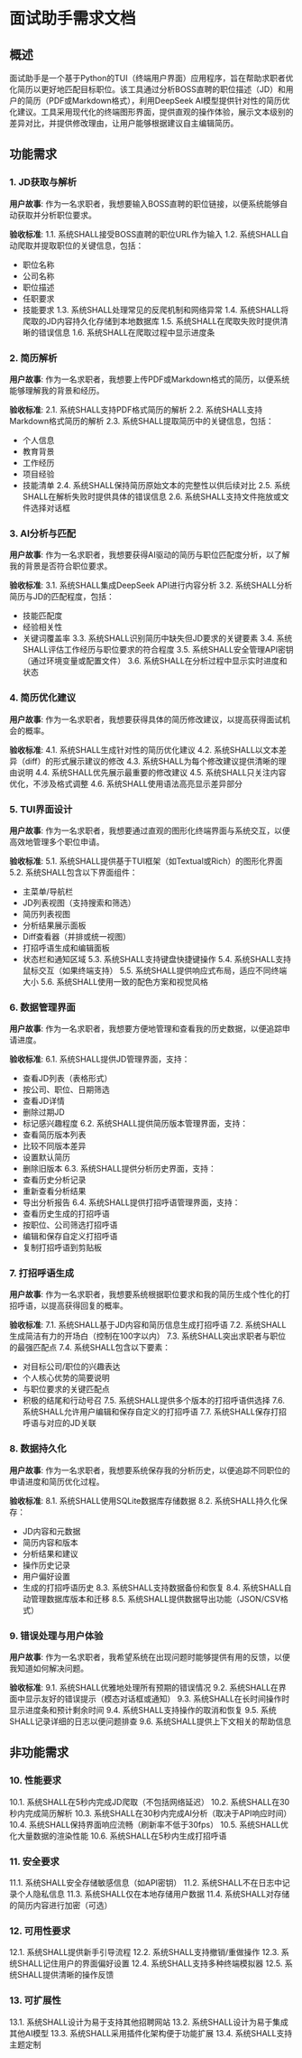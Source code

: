 # 面试助手需求文档

## 概述

面试助手是一个基于Python的TUI（终端用户界面）应用程序，旨在帮助求职者优化简历以更好地匹配目标职位。该工具通过分析BOSS直聘的职位描述（JD）和用户的简历（PDF或Markdown格式），利用DeepSeek AI模型提供针对性的简历优化建议。工具采用现代化的终端图形界面，提供直观的操作体验，展示文本级别的差异对比，并提供修改理由，让用户能够根据建议自主编辑简历。

## 功能需求

### 1. JD获取与解析

**用户故事**: 作为一名求职者，我想要输入BOSS直聘的职位链接，以便系统能够自动获取并分析职位要求。

**验收标准**:
1.1. 系统SHALL接受BOSS直聘的职位URL作为输入
1.2. 系统SHALL自动爬取并提取职位的关键信息，包括：
   - 职位名称
   - 公司名称
   - 职位描述
   - 任职要求
   - 技能要求
1.3. 系统SHALL处理常见的反爬机制和网络异常
1.4. 系统SHALL将爬取的JD内容持久化存储到本地数据库
1.5. 系统SHALL在爬取失败时提供清晰的错误信息
1.6. 系统SHALL在爬取过程中显示进度条

### 2. 简历解析

**用户故事**: 作为一名求职者，我想要上传PDF或Markdown格式的简历，以便系统能够理解我的背景和经历。

**验收标准**:
2.1. 系统SHALL支持PDF格式简历的解析
2.2. 系统SHALL支持Markdown格式简历的解析
2.3. 系统SHALL提取简历中的关键信息，包括：
   - 个人信息
   - 教育背景
   - 工作经历
   - 项目经验
   - 技能清单
2.4. 系统SHALL保持简历原始文本的完整性以供后续对比
2.5. 系统SHALL在解析失败时提供具体的错误信息
2.6. 系统SHALL支持文件拖放或文件选择对话框

### 3. AI分析与匹配

**用户故事**: 作为一名求职者，我想要获得AI驱动的简历与职位匹配度分析，以了解我的背景是否符合职位要求。

**验收标准**:
3.1. 系统SHALL集成DeepSeek API进行内容分析
3.2. 系统SHALL分析简历与JD的匹配程度，包括：
   - 技能匹配度
   - 经验相关性
   - 关键词覆盖率
3.3. 系统SHALL识别简历中缺失但JD要求的关键要素
3.4. 系统SHALL评估工作经历与职位要求的符合程度
3.5. 系统SHALL安全管理API密钥（通过环境变量或配置文件）
3.6. 系统SHALL在分析过程中显示实时进度和状态

### 4. 简历优化建议

**用户故事**: 作为一名求职者，我想要获得具体的简历修改建议，以提高获得面试机会的概率。

**验收标准**:
4.1. 系统SHALL生成针对性的简历优化建议
4.2. 系统SHALL以文本差异（diff）的形式展示建议的修改
4.3. 系统SHALL为每个修改建议提供清晰的理由说明
4.4. 系统SHALL优先展示最重要的修改建议
4.5. 系统SHALL只关注内容优化，不涉及格式调整
4.6. 系统SHALL使用语法高亮显示差异部分

### 5. TUI界面设计

**用户故事**: 作为一名求职者，我想要通过直观的图形化终端界面与系统交互，以便高效地管理多个职位申请。

**验收标准**:
5.1. 系统SHALL提供基于TUI框架（如Textual或Rich）的图形化界面
5.2. 系统SHALL包含以下界面组件：
   - 主菜单/导航栏
   - JD列表视图（支持搜索和筛选）
   - 简历列表视图
   - 分析结果展示面板
   - Diff查看器（并排或统一视图）
   - 打招呼语生成和编辑面板
   - 状态栏和通知区域
5.3. 系统SHALL支持键盘快捷键操作
5.4. 系统SHALL支持鼠标交互（如果终端支持）
5.5. 系统SHALL提供响应式布局，适应不同终端大小
5.6. 系统SHALL使用一致的配色方案和视觉风格

### 6. 数据管理界面

**用户故事**: 作为一名求职者，我想要方便地管理和查看我的历史数据，以便追踪申请进度。

**验收标准**:
6.1. 系统SHALL提供JD管理界面，支持：
   - 查看JD列表（表格形式）
   - 按公司、职位、日期筛选
   - 查看JD详情
   - 删除过期JD
   - 标记感兴趣程度
6.2. 系统SHALL提供简历版本管理界面，支持：
   - 查看简历版本列表
   - 比较不同版本差异
   - 设置默认简历
   - 删除旧版本
6.3. 系统SHALL提供分析历史界面，支持：
   - 查看历史分析记录
   - 重新查看分析结果
   - 导出分析报告
6.4. 系统SHALL提供打招呼语管理界面，支持：
   - 查看历史生成的打招呼语
   - 按职位、公司筛选打招呼语
   - 编辑和保存自定义打招呼语
   - 复制打招呼语到剪贴板

### 7. 打招呼语生成

**用户故事**: 作为一名求职者，我想要系统根据职位要求和我的简历生成个性化的打招呼语，以提高获得回复的概率。

**验收标准**:
7.1. 系统SHALL基于JD内容和简历信息生成打招呼语
7.2. 系统SHALL生成简洁有力的开场白（控制在100字以内）
7.3. 系统SHALL突出求职者与职位的最强匹配点
7.4. 系统SHALL包含以下要素：
   - 对目标公司/职位的兴趣表达
   - 个人核心优势的简要说明
   - 与职位要求的关键匹配点
   - 积极的结尾和行动号召
7.5. 系统SHALL提供多个版本的打招呼语供选择
7.6. 系统SHALL允许用户编辑和保存自定义的打招呼语
7.7. 系统SHALL保存打招呼语与对应的JD关联

### 8. 数据持久化

**用户故事**: 作为一名求职者，我想要系统保存我的分析历史，以便追踪不同职位的申请进度和简历优化过程。

**验收标准**:
8.1. 系统SHALL使用SQLite数据库存储数据
8.2. 系统SHALL持久化保存：
   - JD内容和元数据
   - 简历内容和版本
   - 分析结果和建议
   - 操作历史记录
   - 用户偏好设置
   - 生成的打招呼语历史
8.3. 系统SHALL支持数据备份和恢复
8.4. 系统SHALL自动管理数据库版本和迁移
8.5. 系统SHALL提供数据导出功能（JSON/CSV格式）

### 9. 错误处理与用户体验

**用户故事**: 作为一名求职者，我希望系统在出现问题时能够提供有用的反馈，以便我知道如何解决问题。

**验收标准**:
9.1. 系统SHALL优雅地处理所有预期的错误情况
9.2. 系统SHALL在界面中显示友好的错误提示（模态对话框或通知）
9.3. 系统SHALL在长时间操作时显示进度条和预计剩余时间
9.4. 系统SHALL支持操作的取消和恢复
9.5. 系统SHALL记录详细的日志以便问题排查
9.6. 系统SHALL提供上下文相关的帮助信息

## 非功能需求

### 10. 性能要求

10.1. 系统SHALL在5秒内完成JD爬取（不包括网络延迟）
10.2. 系统SHALL在30秒内完成简历解析
10.3. 系统SHALL在30秒内完成AI分析（取决于API响应时间）
10.4. 系统SHALL保持界面响应流畅（刷新率不低于30fps）
10.5. 系统SHALL优化大量数据的渲染性能
10.6. 系统SHALL在5秒内生成打招呼语

### 11. 安全要求

11.1. 系统SHALL安全存储敏感信息（如API密钥）
11.2. 系统SHALL不在日志中记录个人隐私信息
11.3. 系统SHALL仅在本地存储用户数据
11.4. 系统SHALL对存储的简历内容进行加密（可选）

### 12. 可用性要求

12.1. 系统SHALL提供新手引导流程
12.2. 系统SHALL支持撤销/重做操作
12.3. 系统SHALL记住用户的界面偏好设置
12.4. 系统SHALL支持多种终端模拟器
12.5. 系统SHALL提供清晰的操作反馈

### 13. 可扩展性

13.1. 系统SHALL设计为易于支持其他招聘网站
13.2. 系统SHALL设计为易于集成其他AI模型
13.3. 系统SHALL采用插件化架构便于功能扩展
13.4. 系统SHALL支持主题定制
